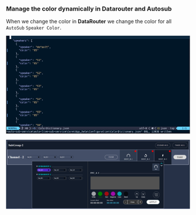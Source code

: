 ﻿### Manage the color dynamically in Datarouter and Autosub

When we change the color in **DataRouter** we change the color for all `AutoSub` `Speaker Color`.

![scr](../attachments/Screenshot_5614.png)

![scr](../attachments/Screenshot_5615.png)
